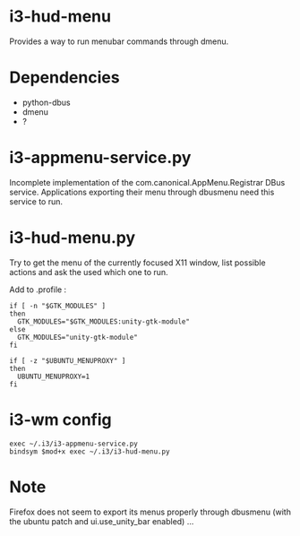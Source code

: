 i3-hud-menu
===========

Provides a way to run menubar commands through dmenu.

Dependencies
============
* python-dbus
* dmenu
* ?

i3-appmenu-service.py
=====================
Incomplete implementation of the com.canonical.AppMenu.Registrar DBus service.
Applications exporting their menu through dbusmenu need this service to run.

i3-hud-menu.py
==============
Try to get the menu of the currently focused X11 window, list possible actions and ask the used which one to run.

Add to .profile : 

    if [ -n "$GTK_MODULES" ]
    then
      GTK_MODULES="$GTK_MODULES:unity-gtk-module"
    else
      GTK_MODULES="unity-gtk-module"
    fi
    
    if [ -z "$UBUNTU_MENUPROXY" ]
    then
      UBUNTU_MENUPROXY=1
    fi



i3-wm config
============
    exec ~/.i3/i3-appmenu-service.py
    bindsym $mod+x exec ~/.i3/i3-hud-menu.py
    
Note
====
Firefox does not seem to export its menus properly through dbusmenu (with the ubuntu patch and ui.use_unity_bar enabled) ...
